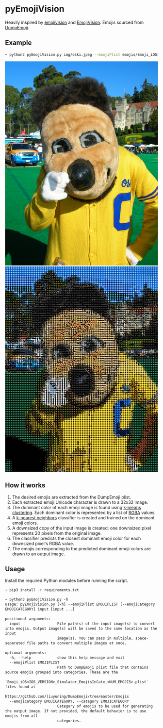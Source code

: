 # pyEmojiVision

Heavily inspired by [emojivision](https://github.com/gabrieloc/emojivision) and [EmojiVision](https://github.com/ihollander/emoji-vision). Emojis sourced from [DumpEmoji](https://github.com/liuyuning/DumpEmoji/).

## Example
```sh
~ python3 pyEmojiVision.py img/oski.jpeg --emojiPlist emojis/Emoji_iOS10.3.1_Simulator_EmojisInCate_1432.plist
```

![Before](./img/oski.jpeg)
![After](./img/oski_emoji.jpeg)

## How it works
1. The desired emojis are extracted from the DumpEmoji plist.
2. Each extracted emoji Unicode character is drawn to a 32x32 image.
3. The dominant color of each emoji image is found using [k-means clustering](https://en.wikipedia.org/wiki/K-means_clustering). Each dominant color is represented by a list of [RGBA](https://en.wikipedia.org/wiki/RGBA_color_model) values.
4. A [k-nearest neighbors](https://en.wikipedia.org/wiki/K-nearest_neighbors_algorithm) classifier is created and trained on the dominant emoji colors.
5. A downsized copy of the input image is created; one downsized pixel represents 20 pixels from the original image.
6. The classifier predicts the closest dominant emoji color for each downsized pixel's RGBA value.
7. The emojis corresponding to the predicted dominant emoji colors are drawn to an output image.

## Usage
Install the required Python modules before running the script.
```sh
~ pip3 install -r requirements.txt
```

```
~ python3 pyEmojiVision.py -h
usage: pyEmojiVision.py [-h] --emojiPlist EMOJIPLIST [--emojiCategory EMOJICATEGORY] input [input ...]

positional arguments:
  input                 File path(s) of the input image(s) to convert into emojis. Output image(s) will be saved to the same location as the input
                        image(s). You can pass in multiple, space-separated file paths to convert multiple images at once.

optional arguments:
  -h, --help            show this help message and exit
  --emojiPlist EMOJIPLIST
                        Path to DumpEmoji plist file that contains source emojis grouped into categories. These are the
                        `Emoji_iOS<IOS_VERSION>_Simulator_EmojisInCate_<NUM_EMOJIS>.plist` files found at
                        https://github.com/liuyuning/DumpEmoji/tree/master/Emojis
  --emojiCategory EMOJICATEGORY, --category EMOJICATEGORY
                        Category of emojis to be used for generating the output image. If not provided, the default behavior is to use emojis from all
                        categories.
```